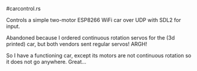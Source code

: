 #carcontrol.rs

Controls a simple two-motor ESP8266 WiFi car over UDP with SDL2 for input.

Abandoned because I ordered continuous rotation servos for the (3d printed) car, but both vendors sent regular servos! ARGH!

So I have a functioning car, except its motors are not continuous rotation so it does not go anywhere. Great...
